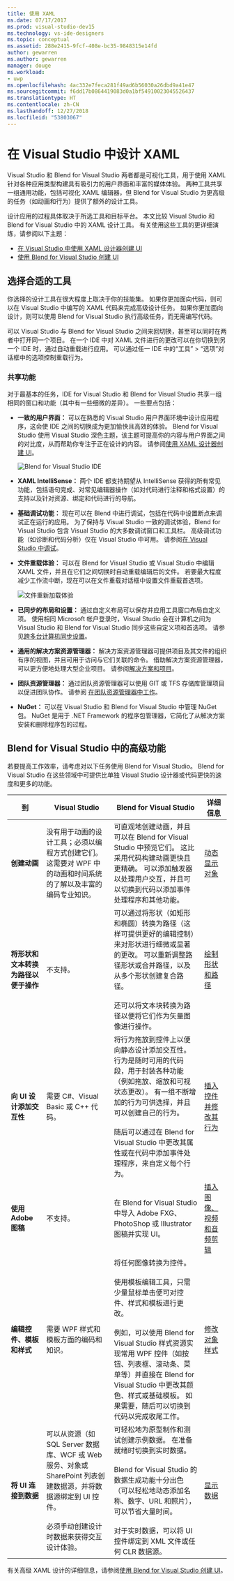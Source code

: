 ```yaml
---
title: 使用 XAML
ms.date: 07/17/2017
ms.prod: visual-studio-dev15
ms.technology: vs-ide-designers
ms.topic: conceptual
ms.assetid: 288e2415-9fcf-408e-bc35-9848315e14fd
author: gewarren
ms.author: gewarren
manager: douge
ms.workload:
- uwp
ms.openlocfilehash: 4ac332e7feca281f49ad6b56030a26dbd9a41e47
ms.sourcegitcommit: f6dd17b0864419083d0a1bf54910023045526437
ms.translationtype: HT
ms.contentlocale: zh-CN
ms.lasthandoff: 12/27/2018
ms.locfileid: "53803067"
---
```

# <a name="design-xaml-in-visual-studio"></a>在 Visual Studio 中设计 XAML

Visual Studio 和 Blend for Visual Studio 两者都是可视化工具，用于使用 XAML 针对各种应用类型构建具有吸引力的用户界面和丰富的媒体体验。 两种工具共享一组通用功能，包括可视化 XAML 编辑器，但 Blend for Visual Studio 为更高级的任务（如动画和行为）提供了额外的设计工具。

设计应用的过程具体取决于所选工具和目标平台。 本文比较 Visual Studio 和 Blend for Visual Studio 中的 XAML 设计工具。 有关使用这些工具的更详细演练，请参阅以下主题：

- [在 Visual Studio 中使用 XAML 设计器创建 UI](creating-a-ui-by-using-xaml-designer-in-visual-studio.md)
- [使用 Blend for Visual Studio 创建 UI](creating-a-ui-by-using-blend-for-visual-studio.md)

## <a name="choose-the-right-tool"></a>选择合适的工具

你选择的设计工具在很大程度上取决于你的技能集。 如果你更加面向代码，则可以在 Visual Studio 中编写的 XAML 代码来完成高级设计任务。 如果你更加面向设计，则可以使用 Blend for Visual Studio 执行高级任务，而无需编写代码。

可以 Visual Studio 与 Blend for Visual Studio 之间来回切换，甚至可以同时在两者中打开同一个项目。 在一个 IDE 中对 XAML 文件进行的更改可以在你切换到另一个 IDE 时，通过自动重载进行应用。 可以通过任一 IDE 中的“工具” > “选项”对话框中的选项控制重载行为。

### <a name="shared-capabilities"></a>共享功能

对于最基本的任务，IDE for Visual Studio 和 Blend for Visual Studio 共享一组相同的窗口和功能（其中有一些细微的差异）。 一些要点包括：

- **一致的用户界面：** 可以在熟悉的 Visual Studio 用户界面环境中设计应用程序，这会使 IDE 之间的切换成为更加愉快且高效的体验。 Blend for Visual Studio 使用 Visual Studio 深色主题，该主题可提高你的内容与用户界面之间的对比度，从而帮助你专注于正在设计的内容。 请参阅[使用 XAML 设计器创建 UI](../designers/creating-a-ui-by-using-xaml-designer-in-visual-studio.md)。

     ![Blend for Visual Studio IDE](../designers/media/blendide.png)

- **XAML IntelliSense：** 两个 IDE 都支持期望从 IntelliSense 获得的所有常见功能，包括语句完成、对常见编辑器操作（如对代码进行注释和格式设置）的支持以及针对资源、绑定和代码进行的导航。

- **基础调试功能：** 现在可以在 Blend 中进行调试，包括在代码中设置断点来调试正在运行的应用。 为了保持与 Visual Studio 一致的调试体验，Blend for Visual Studio 包含 Visual Studio 的大多数调试窗口和工具栏。 高级调试功能（如诊断和代码分析）仅在 Visual Studio 中可用。 请参阅[在 Visual Studio 中调试](../debugger/debugger-feature-tour.md)。

- **文件重载体验：** 可以在 Blend for Visual Studio 或 Visual Studio 中编辑 XAML 文件，并且在它们之间切换时自动重载编辑后的文件。 若要最大程度减少工作流中断，现在可以在文件重载对话框中设置文件重载首选项。

     ![文件重新加载体验](../designers/media/blendfilereload.png)

- **已同步的布局和设置：** 通过自定义布局可以保存并应用工具窗口布局自定义项。 使用相同 Microsoft 帐户登录时，Visual Studio 会在计算机之间为 Visual Studio 和 Blend for Visual Studio 同步这些自定义项和首选项。 请参见[跨多台计算机同步设置](../ide/synchronized-settings-in-visual-studio.md)。

- **通用的解决方案资源管理器：** 解决方案资源管理器可提供项目及其文件的组织有序的视图，并且可用于访问与它们关联的命令。 借助解决方案资源管理器，可以更方便地处理大型企业项目。 请参阅[解决方案和项目](../ide/solutions-and-projects-in-visual-studio.md)。

- **团队资源管理器：** 通过团队资源管理器可以使用 GIT 或 TFS 存储库管理项目以促进团队协作。 请参阅 [在团队资源管理器中工作](/azure/devops/user-guide/work-team-explorer)。

- **NuGet：** 可以在 Visual Studio 和 Blend for Visual Studio 中管理 NuGet 包。 NuGet 是用于 .NET Framework 的程序包管理器，它简化了从解决方案安装和删除程序包的过程。

## <a name="advanced-capabilities-in-blend-for-visual-studio"></a>Blend for Visual Studio 中的高级功能

若要提高工作效率，请考虑对以下任务使用 Blend for Visual Studio。 Blend for Visual Studio 在这些领域中可提供比单独 Visual Studio 设计器或代码更快的速度和更多的功能。

|到|Visual Studio|Blend for Visual Studio|详细信息|
|--------|-------------------| - | - |
|**创建动画**|没有用于动画的设计工具；必须以编程方式创建它们。 这需要对 WPF 中的动画和时间系统的了解以及丰富的编码专业知识。|可直观地创建动画，并且可以在 Blend for Visual Studio 中预览它们。 这比采用代码构建动画更快且更精确。 可以添加触发器以处理用户交互，并且可以切换到代码以添加事件处理程序和其他功能。|[动态显示对象](../designers/animate-objects-in-xaml-designer.md)|
|**将形状和文本转换为路径以便于操作**|不支持。|可以通过将形状（如矩形和椭圆）转换为路径（这样可提供更好的编辑控制）来对形状进行细微或显著的更改。 可以重新调整路径形状或合并路径，以及从多个形状创建复合路径。<br /><br /> 还可以将文本块转换为路径以便将它们作为矢量图像进行操作。|[绘制形状和路径](../designers/draw-shapes-and-paths.md)|
|**向 UI 设计添加交互性**|需要 C#、Visual Basic 或 C++ 代码。|将行为拖放到控件上以便向静态设计添加交互性。 行为是随时可用的代码段，用于封装各种功能（例如拖放、缩放和可视状态更改）。 有一组不断增加的行为可供选择，并且可以创建自己的行为。<br /><br /> 随后可以通过在 Blend for Visual Studio 中更改其属性或在代码中添加事件处理程序，来自定义每个行为。|[插入控件并修改其行为](../designers/insert-controls-and-modify-their-behavior-in-xaml-designer.md)|
|**使用 Adobe 图稿**|不支持。|在 Blend for Visual Studio 中导入 Adobe FXG、PhotoShop 或 Illustrator 图稿并实现 UI。|[插入图像、视频和音频剪辑](../designers/insert-images-videos-and-audio-clips-in-xaml-designer.md)|
|**编辑控件、模板和样式**|需要 WPF 样式和模板方面的编码和知识。|将任何图像转换为控件。<br /><br /> 使用模板编辑工具，只需少量鼠标单击便可对控件、样式和模板进行更改。<br /><br /> 例如，可以使用 Blend for Visual Studio 样式资源实现常用 WPF 控件（如按钮、列表框、滚动条、菜单等）并直接在 Blend for Visual Studio 中更改其颜色、样式或基础模板。 如果需要，随后可以切换到代码以完成收尾工作。|[修改对象样式](../designers/modify-the-style-of-objects-in-blend.md)|
|**将 UI 连接到数据**|可以从资源（如 SQL Server 数据库、WCF 或 Web 服务、对象或 SharePoint 列表创建数据源，并将数据源绑定到 UI 控件。<br /><br /> 必须手动创建设计时数据来获得交互设计体验。|可轻松地为原型制作和测试创建示例数据。 在准备就绪时切换到实时数据。<br /><br /> Blend for Visual Studio 的数据生成功能十分出色（可以轻松地动态添加名称、数字、URL 和照片），可以节省大量时间。<br /><br /> 对于实时数据，可以将 UI 控件绑定到 XML 文件或任何 CLR 数据源。|[显示数据](../designers/display-data-in-blend.md)|

有关高级 XAML 设计的详细信息，请参阅[使用 Blend for Visual Studio 创建 UI](../designers/creating-a-ui-by-using-blend-for-visual-studio.md)。
